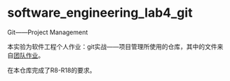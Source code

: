 # software_engineering_lab4_git
Git——Project Management

本实验为软件工程个人作业：git实战——项目管理所使用的仓库，其中的文件来自[团队作业](https://github.com/ZhouJunCheng99/Software_Engineering)。

在本仓库完成了R8-R18的要求。
